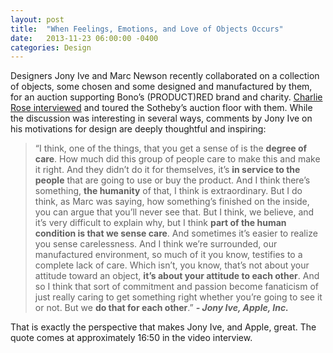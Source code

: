 ```yaml
---
layout: post
title:  "When Feelings, Emotions, and Love of Objects Occurs"
date:   2013-11-23 06:00:00 -0400
categories: Design
---
```

Designers Jony Ive and Marc Newson recently collaborated on a collection of objects,
some chosen and some designed and manufactured by them, for an auction supporting
Bono’s (PRODUCT)RED brand and charity. [Charlie Rose interviewed][CharlieRoseYouTubeVideoURL]
and toured the Sotheby’s auction floor with them.  While the discussion was interesting in
several ways, comments by Jony Ive on his motivations for design are deeply thoughtful and inspiring:

> “I think, one of the things, that you get a sense of is the **degree of care**. How much did this group
> of people care to make this and make it right. And they didn’t do it for themselves, it’s **in service
> to the people** that are going to use or buy the product. And I think there’s something, **the humanity**
> of that, I think is extraordinary. But I do think, as Marc was saying, how something’s finished on
> the inside, you can argue that you’ll never see that. But I think, we believe, and it’s very difficult
> to explain why, but I think **part of the human condition is that we sense care**. And sometimes it’s
> easier to realize you sense carelessness. And I think we’re surrounded, our manufactured environment,
> so much of it you know, testifies to a complete lack of care. Which isn’t, you know, that’s not about
> your attitude toward an object, **it’s about your attitude to each other**. And so I think that sort of
> commitment and passion become fanaticism of just really caring to get something right whether you’re
> going to see it or not. But we **do that for each other**.” ***- Jony Ive, Apple, Inc.***

That is exactly the perspective that makes Jony Ive, and Apple, great.
The quote comes at approximately 16:50 in the video interview.

[CharlieRoseYouTubeVideoURL]: http://www.charlierose.com/watch/60303769
